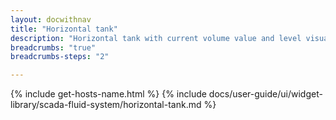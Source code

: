 ```yaml
---
layout: docwithnav
title: "Horizontal tank"
description: "Horizontal tank with current volume value and level visualizations."
breadcrumbs: "true"
breadcrumbs-steps: "2"

---
```

{% include get-hosts-name.html %}
{% include docs/user-guide/ui/widget-library/scada-fluid-system/horizontal-tank.md %}
